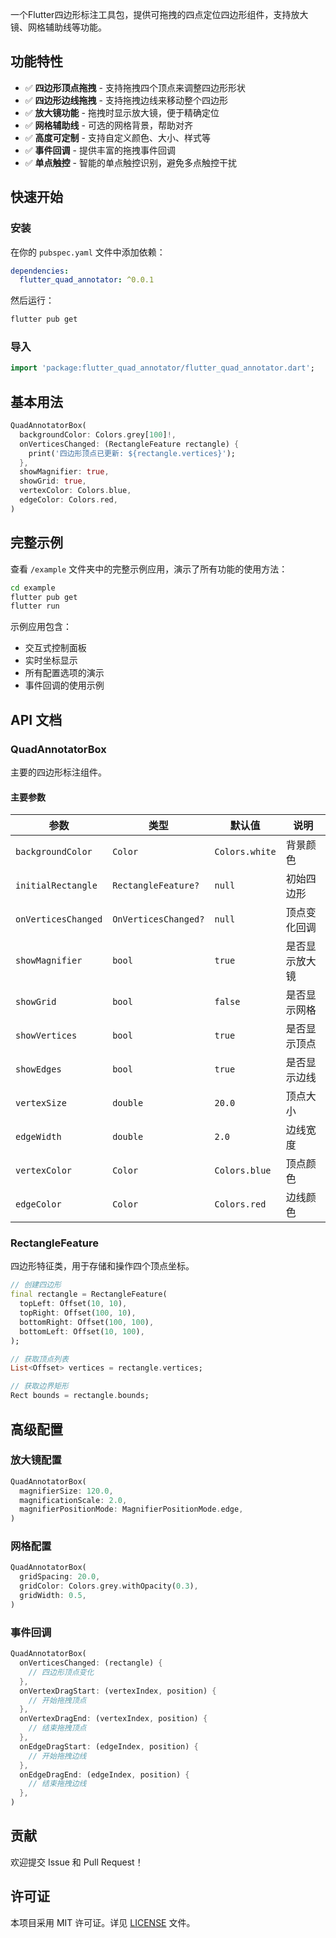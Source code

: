 <!--
This README describes the package. If you publish this package to pub.dev,
this README's contents appear on the landing page for your package.

For information about how to write a good package README, see the guide for
[writing package pages](https://dart.dev/tools/pub/writing-package-pages).

For general information about developing packages, see the Dart guide for
[creating packages](https://dart.dev/guides/libraries/create-packages)
and the Flutter guide for
[developing packages and plugins](https://flutter.dev/to/develop-packages).
-->

一个Flutter四边形标注工具包，提供可拖拽的四点定位四边形组件，支持放大镜、网格辅助线等功能。

## 功能特性

- ✅ **四边形顶点拖拽** - 支持拖拽四个顶点来调整四边形形状
- ✅ **四边形边线拖拽** - 支持拖拽边线来移动整个四边形
- ✅ **放大镜功能** - 拖拽时显示放大镜，便于精确定位
- ✅ **网格辅助线** - 可选的网格背景，帮助对齐
- ✅ **高度可定制** - 支持自定义颜色、大小、样式等
- ✅ **事件回调** - 提供丰富的拖拽事件回调
- ✅ **单点触控** - 智能的单点触控识别，避免多点触控干扰

## 快速开始

### 安装

在你的 `pubspec.yaml` 文件中添加依赖：

```yaml
dependencies:
  flutter_quad_annotator: ^0.0.1
```

然后运行：

```bash
flutter pub get
```

### 导入

```dart
import 'package:flutter_quad_annotator/flutter_quad_annotator.dart';
```

## 基本用法

```dart
QuadAnnotatorBox(
  backgroundColor: Colors.grey[100]!,
  onVerticesChanged: (RectangleFeature rectangle) {
    print('四边形顶点已更新: ${rectangle.vertices}');
  },
  showMagnifier: true,
  showGrid: true,
  vertexColor: Colors.blue,
  edgeColor: Colors.red,
)
```

## 完整示例

查看 `/example` 文件夹中的完整示例应用，演示了所有功能的使用方法：

```bash
cd example
flutter pub get
flutter run
```

示例应用包含：
- 交互式控制面板
- 实时坐标显示
- 所有配置选项的演示
- 事件回调的使用示例

## API 文档

### QuadAnnotatorBox

主要的四边形标注组件。

#### 主要参数

| 参数 | 类型 | 默认值 | 说明 |
|------|------|--------|---------|
| `backgroundColor` | `Color` | `Colors.white` | 背景颜色 |
| `initialRectangle` | `RectangleFeature?` | `null` | 初始四边形 |
| `onVerticesChanged` | `OnVerticesChanged?` | `null` | 顶点变化回调 |
| `showMagnifier` | `bool` | `true` | 是否显示放大镜 |
| `showGrid` | `bool` | `false` | 是否显示网格 |
| `showVertices` | `bool` | `true` | 是否显示顶点 |
| `showEdges` | `bool` | `true` | 是否显示边线 |
| `vertexSize` | `double` | `20.0` | 顶点大小 |
| `edgeWidth` | `double` | `2.0` | 边线宽度 |
| `vertexColor` | `Color` | `Colors.blue` | 顶点颜色 |
| `edgeColor` | `Color` | `Colors.red` | 边线颜色 |

### RectangleFeature

四边形特征类，用于存储和操作四个顶点坐标。

```dart
// 创建四边形
final rectangle = RectangleFeature(
  topLeft: Offset(10, 10),
  topRight: Offset(100, 10),
  bottomRight: Offset(100, 100),
  bottomLeft: Offset(10, 100),
);

// 获取顶点列表
List<Offset> vertices = rectangle.vertices;

// 获取边界矩形
Rect bounds = rectangle.bounds;
```

## 高级配置

### 放大镜配置

```dart
QuadAnnotatorBox(
  magnifierSize: 120.0,
  magnificationScale: 2.0,
  magnifierPositionMode: MagnifierPositionMode.edge,
)
```

### 网格配置

```dart
QuadAnnotatorBox(
  gridSpacing: 20.0,
  gridColor: Colors.grey.withOpacity(0.3),
  gridWidth: 0.5,
)
```

### 事件回调

```dart
QuadAnnotatorBox(
  onVerticesChanged: (rectangle) {
    // 四边形顶点变化
  },
  onVertexDragStart: (vertexIndex, position) {
    // 开始拖拽顶点
  },
  onVertexDragEnd: (vertexIndex, position) {
    // 结束拖拽顶点
  },
  onEdgeDragStart: (edgeIndex, position) {
    // 开始拖拽边线
  },
  onEdgeDragEnd: (edgeIndex, position) {
    // 结束拖拽边线
  },
)
```

## 贡献

欢迎提交 Issue 和 Pull Request！

## 许可证

本项目采用 MIT 许可证。详见 [LICENSE](LICENSE) 文件。
